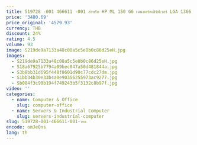 ```yaml
---
title: 519728 -001 466611 -001 สําหรับ HP ML 150 G6 เมนบอร์ดเซิร์ฟเวอร์ LGA 1366 X58
price: '3480.69'
price_original: '4579.93'
currency: THB
discount: 24%
rating: 4.5
volume: 93
image: S219de9a7133a48c08a5c5e0b0c86d25eH.jpg
images:
  - S219de9a7133a48c08a5c5e0b0c86d25eH.jpg
  - S18a67925b7794a09bec047a50d481844a.jpg
  - S3b8bb31d695f448f8601d90c77cdc27dm.jpg
  - S1bb34b30e33b4a0e90356255973ac9277.jpg
  - Sb084f3c90b194f749243b5f3132c8b97f.jpg
video: ''
categories:
  - name: Computer & Office
    slug: computer-office
  - name: Servers & Industrial Computer
    slug: servers-industrial-computer
slug: 519728-001-466611-001-าหร
encode: omJeQns
lang: th
---
```

  